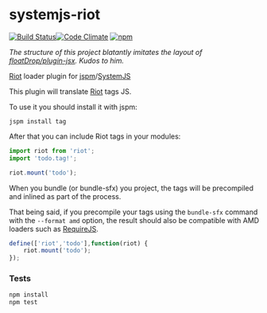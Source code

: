 # systemjs-riot 

[![Build Status](https://travis-ci.org/HuasoFoundries/systemjs-riot.svg)](https://travis-ci.org/HuasoFoundries/systemjs-riot)[![Code Climate](https://codeclimate.com/github/HuasoFoundries/systemjs-riot/badges/gpa.svg)](https://codeclimate.com/github/HuasoFoundries/systemjs-riot)
[![npm](https://img.shields.io/npm/dm/systemjs-riot.svg)](https://www.npmjs.com/package/systemjs-riot)

*The structure of this project blatantly imitates the layout of [floatDrop/plugin-jsx](https://github.com/floatdrop/plugin-jsx). Kudos to him.*

[Riot](http://riotjs.com/) loader plugin for [jspm](https://jspm.io)/[SystemJS](https://github.com/systemjs/systemjs)

This plugin will translate [Riot](http://riotjs.com/) tags JS. 

To use it you should install it with jspm:


```
jspm install tag
```


After that you can include Riot tags in your modules:

```js
import riot from 'riot';
import 'todo.tag!';

riot.mount('todo');

```

When you bundle (or bundle-sfx) you project, the tags will be precompiled and inlined as
part of the process. 

That being said, if you precompile your tags using the `bundle-sfx` command with the `--format amd` 
option, the result should also be compatible with AMD loaders such as [RequireJS](http://requirejs.org/).

```js
define(['riot','todo'],function(riot) {
	riot.mount('todo');
});
```


### Tests

```bash
npm install
npm test
```
